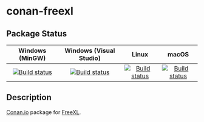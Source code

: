 # conan-freexl

## Package Status

| Windows (MinGW) | Windows (Visual Studio) | Linux | macOS |
|:---------------:|:-----------------------:|:-----:|:-----:|
|[![Build status](https://ci.appveyor.com/api/projects/status/qokqsoskhdaiis1v/branch/testing%2F1.0.5?svg=true)](https://ci.appveyor.com/project/SpaceIm/conan-freexl)|[![Build status](https://github.com/SpaceIm/conan-freexl/workflows/.github/workflows/windows.yml/badge.svg?branch=testing%2F1.0.5)](https://github.com/SpaceIm/conan-freexl/actions/workflows/windows.yml?query=branch%3Atesting%2F1.0.5)|[![Build status](https://github.com/SpaceIm/conan-freexl/workflows/.github/workflows/linux.yml/badge.svg?branch=testing%2F1.0.5)](https://github.com/SpaceIm/conan-freexl/actions/workflows/linux.yml?query=branch%3Atesting%2F1.0.5)|[![Build status](https://github.com/SpaceIm/conan-freexl/workflows/.github/workflows/macos.yml/badge.svg?branch=testing%2F1.0.5)](https://github.com/SpaceIm/conan-freexl/actions/workflows/macos.yml?query=branch%3Atesting%2F1.0.5)|

## Description

[Conan.io](https://conan.io) package for [FreeXL](https://www.gaia-gis.it/fossil/freexl/index).
